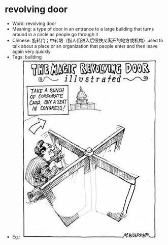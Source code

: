 # revolving door

- Word: revolving door
- Meaning: a type of door in an entrance to a large building that turns around in a circle as people go through it
- Chinese: 旋转门；中转站（指人们进入后很快又离开的地方或机构）used to talk about a place or an organization that people enter and then leave again very quickly
- Tags: building
- Eg.: ![revolving door](images/revolving_door.gif)
